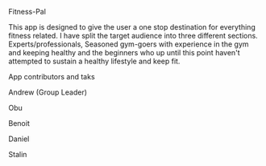 Fitness-Pal

This app is designed to give the user a one stop destination for everything fitness related.
I have split the target audience into three different sections. Experts/professionals,
Seasoned gym-goers with experience in the gym and keeping healthy and the beginners who up 
until this point haven't attempted to sustain a healthy lifestyle and keep fit.




App contributors and taks

Andrew (Group Leader)

Obu 

Benoit

Daniel

Stalin



